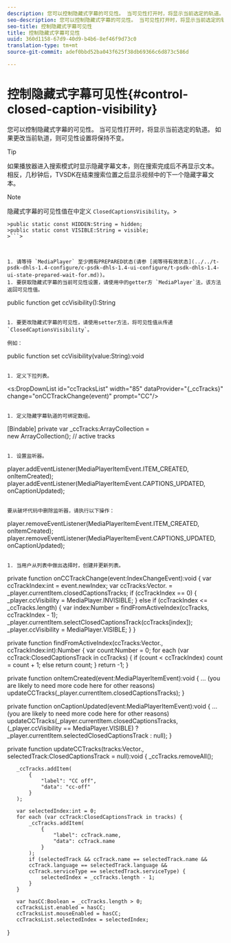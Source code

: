 ```yaml
---
description: 您可以控制隐藏式字幕的可见性。 当可见性打开时，将显示当前选定的轨道。 如果更改当前轨道，则可见性设置将保持不变。
seo-description: 您可以控制隐藏式字幕的可见性。 当可见性打开时，将显示当前选定的轨道。 如果更改当前轨道，则可见性设置将保持不变。
seo-title: 控制隐藏式字幕可见性
title: 控制隐藏式字幕可见性
uuid: 360d1158-67d9-40d9-b4b6-8ef46f9d73c0
translation-type: tm+mt
source-git-commit: adef0bbd52ba043f625f38db69366c6d873c586d

---
```



# 控制隐藏式字幕可见性{#control-closed-caption-visibility}

您可以控制隐藏式字幕的可见性。 当可见性打开时，将显示当前选定的轨道。 如果更改当前轨道，则可见性设置将保持不变。

>[!TIP]
>
>如果播放器进入搜索模式时显示隐藏字幕文本，则在搜索完成后不再显示文本。 相反，几秒钟后，TVSDK在结束搜索位置之后显示视频中的下一个隐藏字幕文本。

>[!NOTE]
>
>隐藏式字幕的可见性值在中定义 `ClosedCaptionsVisibility`。>
>
```>
>public static const HIDDEN:String = hidden; 
>public static const VISIBLE:String = visible;
>```>



1. 请等待 `MediaPlayer` 至少拥有PREPARED状态(请参 [阅等待有效状态](../../t-psdk-dhls-1.4-configure/c-psdk-dhls-1.4-ui-configure/t-psdk-dhls-1.4-ui-state-prepared-wait-for.md))。
1. 要获取隐藏式字幕的当前可见性设置，请使用中的getter方 `MediaPlayer`法，该方法返回可见性值。

   ```
   public function get ccVisibility():String
   ```

1. 要更改隐藏式字幕的可见性，请使用setter方法，将可见性值从传递 `ClosedCaptionsVisibility`。

   例如：

   ```
   public function set ccVisibility(value:String):void
   ```

1. 定义下拉列表。

   ```
   <s:DropDownList id="ccTracksList" width="85" 
                   dataProvider="{_ccTracks}" 
                   change="onCCTrackChange(event)" 
                   prompt="CC"/>
   ```

1. 定义隐藏字幕轨道的可绑定数组。

   ```
   [Bindable] private var _ccTracks:ArrayCollection =  
     new ArrayCollection(); // active tracks 
   ```

1. 设置监听器。

   ```
   player.addEventListener(MediaPlayerItemEvent.ITEM_CREATED, onItemCreated); 
   player.addEventListener(MediaPlayerItemEvent.CAPTIONS_UPDATED, onCaptionUpdated);
   ```

   要从破坏代码中删除监听器，请执行以下操作：

   ```
   player.removeEventListener(MediaPlayerItemEvent.ITEM_CREATED, onItemCreated); 
   player.removeEventListener(MediaPlayerItemEvent.CAPTIONS_UPDATED, onCaptionUpdated);
   ```

1. 当用户从列表中做出选择时，创建并更新列表。

   ```
   private function onCCTrackChange(event:IndexChangeEvent):void { 
       var ccTrackIndex:int = event.newIndex; 
       var ccTracks:Vector.<ClosedCaptionsTrack> =  
         _player.currentItem.closedCaptionsTracks; 
       if (ccTrackIndex == 0) { 
           _player.ccVisibility = MediaPlayer.INVISIBLE; 
       } 
       else if (ccTrackIndex <= _ccTracks.length) { 
           var index:Number = findFromActiveIndex(ccTracks, ccTrackIndex - 1); 
           _player.currentItem.selectClosedCaptionsTrack(ccTracks[index]); 
           _player.ccVisibility = MediaPlayer.VISIBLE; 
       } 
   } 
   
   private function findFromActiveIndex(ccTracks:Vector.<ClosedCaptionsTrack>,  
     ccTrackIndex:int):Number { 
       var count:Number = 0; 
       for each (var ccTrack:ClosedCaptionsTrack in ccTracks) { 
           if (count < ccTrackIndex) 
               count = count + 1; 
           else 
               return count; 
       } 
       return -1; 
   } 
   
   private function onItemCreated(event:MediaPlayerItemEvent):void { 
       ... (you are likely to need more code here for other reasons) 
       updateCCTracks(_player.currentItem.closedCaptionsTracks); 
   } 
   
   private function onCaptionUpdated(event:MediaPlayerItemEvent):void { 
       ... (you are likely to need more code here for other reasons) 
       updateCCTracks(_player.currentItem.closedCaptionsTracks,  
                     (_player.ccVisibility == MediaPlayer.VISIBLE) ?  
                      _player.currentItem.selectedClosedCaptionsTrack : null); 
   } 
   
   private function updateCCTracks(tracks:Vector.<ClosedCaptionsTrack>,  
     selectedTrack:ClosedCaptionsTrack = null):void { 
       _ccTracks.removeAll(); 
   
       _ccTracks.addItem( 
           { 
               "label": "CC off", 
               "data": "cc-off" 
           } 
       ); 
   
       var selectedIndex:int = 0; 
       for each (var ccTrack:ClosedCaptionsTrack in tracks) { 
           _ccTracks.addItem( 
               { 
                   "label": ccTrack.name, 
                   "data": ccTrack.name 
               } 
           ); 
           if (selectedTrack && ccTrack.name == selectedTrack.name && 
           ccTrack.language == selectedTrack.language && 
           ccTrack.serviceType == selectedTrack.serviceType) { 
               selectedIndex = _ccTracks.length - 1; 
           } 
       } 
   
       var hasCC:Boolean = _ccTracks.length > 0; 
       ccTracksList.enabled = hasCC; 
       ccTracksList.mouseEnabled = hasCC; 
       ccTracksList.selectedIndex = selectedIndex; 
   } 
   ```


